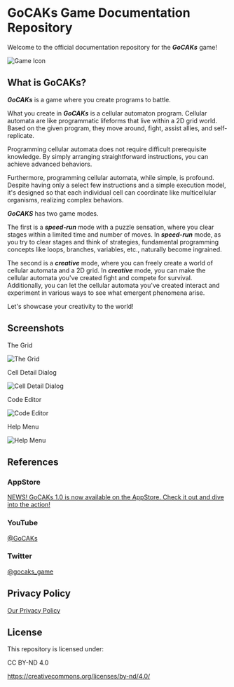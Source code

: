 # GoCAKs Game Documentation Repository

Welcome to the official documentation repository for the **_GoCAKs_** game!

![Game Icon](pics/game-icon.png)

## What is GoCAKs?

**_GoCAKs_** is a game where you create programs to battle.

What you create in **_GoCAKs_** is a cellular automaton program. Cellular automata are like programmatic lifeforms that live within a 2D grid world. Based on the given program, they move around, fight, assist allies, and self-replicate.

Programming cellular automata does not require difficult prerequisite knowledge. By simply arranging straightforward instructions, you can achieve advanced behaviors.

Furthermore, programming cellular automata, while simple, is profound. Despite having only a select few instructions and a simple execution model, it's designed so that each individual cell can coordinate like multicellular organisms, realizing complex behaviors.

**_GoCAKS_** has two game modes.

The first is a **_speed-run_** mode with a puzzle sensation, where you clear stages within a limited time and number of moves. In **_speed-run_** mode, as you try to clear stages and think of strategies, fundamental programming concepts like loops, branches, variables, etc., naturally become ingrained.

The second is a **_creative_** mode, where you can freely create a world of cellular automata and a 2D grid. In **_creative_** mode, you can make the cellular automata you've created fight and compete for survival. Additionally, you can let the cellular automata you've created interact and experiment in various ways to see what emergent phenomena arise.

Let's showcase your creativity to the world!

## Screenshots

The Grid

![The Grid](pics/the-grid.png)

Cell Detail Dialog

![Cell Detail Dialog](pics/cell-detail-dialog.png)

Code Editor

![Code Editor](pics/code-editor.png)

Help Menu

![Help Menu](pics/help-menu.png)

## References

### AppStore

[NEWS! GoCAKs 1.0 is now available on the AppStore. Check it out and dive into the action!](https://apps.apple.com/app/GoCAKs/id6462423363)

### YouTube

[@GoCAKs](https://www.youtube.com/@GoCAKs)

### Twitter

[@gocaks_game](https://twitter.com/gocaks_game)

## Privacy Policy

[Our Privacy Policy](PRIVACY-POLICY.md)

## License

This repository is licensed under:

CC BY-ND 4.0

https://creativecommons.org/licenses/by-nd/4.0/
